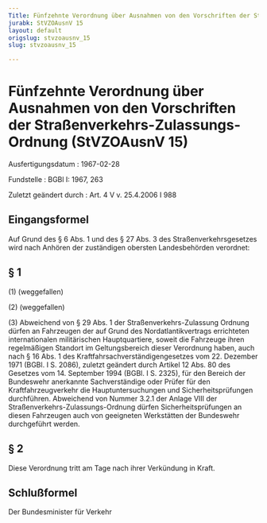 ```yaml
---
Title: Fünfzehnte Verordnung über Ausnahmen von den Vorschriften der Straßenverkehrs-Zulassungs-Ordnung
jurabk: StVZOAusnV 15
layout: default
origslug: stvzoausnv_15
slug: stvzoausnv_15

---
```


# Fünfzehnte Verordnung über Ausnahmen von den Vorschriften der Straßenverkehrs-Zulassungs-Ordnung (StVZOAusnV 15)

Ausfertigungsdatum
:   1967-02-28

Fundstelle
:   BGBl I: 1967, 263

Zuletzt geändert durch
:   Art. 4 V v. 25.4.2006 I 988


## Eingangsformel

Auf Grund des § 6 Abs. 1 und des § 27 Abs. 3 des Straßenverkehrsgesetzes wird nach Anhören der zuständigen obersten Landesbehörden verordnet:


## § 1

(1) (weggefallen)

(2) (weggefallen)

(3) Abweichend von § 29 Abs. 1 der Straßenverkehrs-Zulassung Ordnung dürfen an Fahrzeugen der auf Grund des Nordatlantikvertrags errichteten internationalen militärischen Hauptquartiere, soweit die Fahrzeuge ihren regelmäßigen Standort im Geltungsbereich dieser Verordnung haben, auch nach § 16 Abs. 1 des Kraftfahrsachverständigengesetzes vom 22. Dezember 1971 (BGBl. I S. 2086), zuletzt geändert durch Artikel 12 Abs. 80 des Gesetzes vom 14. September 1994 (BGBl. I S. 2325), für den Bereich der Bundeswehr anerkannte Sachverständige oder Prüfer für den Kraftfahrzeugverkehr die Hauptuntersuchungen und Sicherheitsprüfungen durchführen. Abweichend von Nummer 3.2.1 der Anlage VIII der Straßenverkehrs-Zulassungs-Ordnung dürfen Sicherheitsprüfungen an diesen Fahrzeugen auch von geeigneten Werkstätten der Bundeswehr durchgeführt werden.


## § 2

Diese Verordnung tritt am Tage nach ihrer Verkündung in Kraft.


## Schlußformel

Der Bundesminister für Verkehr

